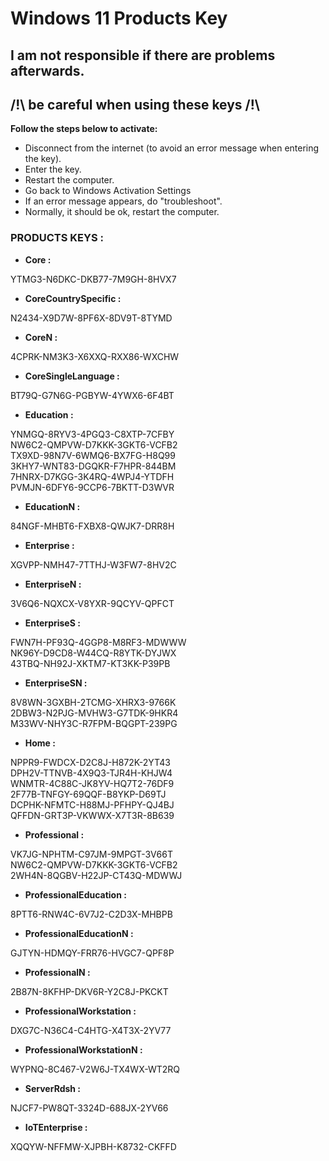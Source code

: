 # Windows 11 Products Key
## I am not responsible if there are problems afterwards.
## /!\ be careful when using these keys /!\


__Follow the steps below to activate:__
- Disconnect from the internet (to avoid an error message when entering the key).
- Enter the key.
- Restart the computer.
- Go back to Windows Activation Settings
- If an error message appears, do "troubleshoot".
- Normally, it should be ok, restart the computer.

### PRODUCTS KEYS :

- __Core :__

YTMG3-N6DKC-DKB77-7M9GH-8HVX7

- __CoreCountrySpecific :__

N2434-X9D7W-8PF6X-8DV9T-8TYMD

- __CoreN :__

4CPRK-NM3K3-X6XXQ-RXX86-WXCHW

- __CoreSingleLanguage :__

BT79Q-G7N6G-PGBYW-4YWX6-6F4BT

- __Education :__

YNMGQ-8RYV3-4PGQ3-C8XTP-7CFBY  
NW6C2-QMPVW-D7KKK-3GKT6-VCFB2  
TX9XD-98N7V-6WMQ6-BX7FG-H8Q99  
3KHY7-WNT83-DGQKR-F7HPR-844BM  
7HNRX-D7KGG-3K4RQ-4WPJ4-YTDFH  
PVMJN-6DFY6-9CCP6-7BKTT-D3WVR  

- __EducationN :__

84NGF-MHBT6-FXBX8-QWJK7-DRR8H

- __Enterprise :__

XGVPP-NMH47-7TTHJ-W3FW7-8HV2C

- __EnterpriseN :__

3V6Q6-NQXCX-V8YXR-9QCYV-QPFCT

- __EnterpriseS :__

FWN7H-PF93Q-4GGP8-M8RF3-MDWWW  
NK96Y-D9CD8-W44CQ-R8YTK-DYJWX  
43TBQ-NH92J-XKTM7-KT3KK-P39PB  

- __EnterpriseSN :__

8V8WN-3GXBH-2TCMG-XHRX3-9766K  
2DBW3-N2PJG-MVHW3-G7TDK-9HKR4  
M33WV-NHY3C-R7FPM-BQGPT-239PG  

- __Home :__

NPPR9-FWDCX-D2C8J-H872K-2YT43  
DPH2V-TTNVB-4X9Q3-TJR4H-KHJW4  
WNMTR-4C88C-JK8YV-HQ7T2-76DF9  
2F77B-TNFGY-69QQF-B8YKP-D69TJ  
DCPHK-NFMTC-H88MJ-PFHPY-QJ4BJ  
QFFDN-GRT3P-VKWWX-X7T3R-8B639  

- __Professional :__

VK7JG-NPHTM-C97JM-9MPGT-3V66T  
NW6C2-QMPVW-D7KKK-3GKT6-VCFB2  
2WH4N-8QGBV-H22JP-CT43Q-MDWWJ  

- __ProfessionalEducation :__

8PTT6-RNW4C-6V7J2-C2D3X-MHBPB

- __ProfessionalEducationN :__

GJTYN-HDMQY-FRR76-HVGC7-QPF8P

- __ProfessionalN :__

2B87N-8KFHP-DKV6R-Y2C8J-PKCKT


- __ProfessionalWorkstation :__

DXG7C-N36C4-C4HTG-X4T3X-2YV77

- __ProfessionalWorkstationN :__

WYPNQ-8C467-V2W6J-TX4WX-WT2RQ

- __ServerRdsh :__

NJCF7-PW8QT-3324D-688JX-2YV66

- __IoTEnterprise :__

XQQYW-NFFMW-XJPBH-K8732-CKFFD
